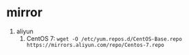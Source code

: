 # mirror
1. aliyun
   1. CentOS 7: `wget -O /etc/yum.repos.d/CentOS-Base.repo https://mirrors.aliyun.com/repo/Centos-7.repo`